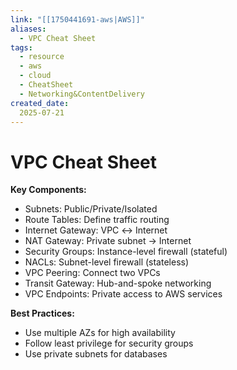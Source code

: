 ```yaml
---
link: "[[1750441691-aws|AWS]]"
aliases: 
  - VPC Cheat Sheet
tags:
  - resource
  - aws
  - cloud
  - CheatSheet
  - Networking&ContentDelivery
created_date:
  2025-07-21
---
```

# VPC Cheat Sheet
**Key Components:**
- Subnets: Public/Private/Isolated
- Route Tables: Define traffic routing
- Internet Gateway: VPC ↔ Internet
- NAT Gateway: Private subnet → Internet
- Security Groups: Instance-level firewall (stateful)
- NACLs: Subnet-level firewall (stateless)
- VPC Peering: Connect two VPCs
- Transit Gateway: Hub-and-spoke networking
- VPC Endpoints: Private access to AWS services

**Best Practices:**
- Use multiple AZs for high availability
- Follow least privilege for security groups
- Use private subnets for databases
